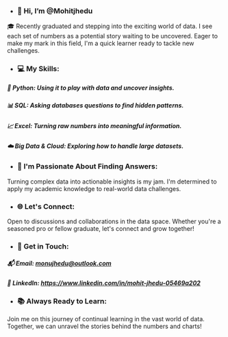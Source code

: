 - ### 👋 Hi, I’m @Mohitjhedu
 
🎓 Recently graduated and stepping into the exciting world of data. I see each set of numbers as a potential story waiting to be uncovered.
   Eager to make my mark in this field, I'm a quick learner ready to tackle new challenges.


- ### 💻 My Skills:

##### 🐍 Python: Using it to play with data and uncover insights.
##### 📊 SQL: Asking databases questions to find hidden patterns.
##### 📈 Excel: Turning raw numbers into meaningful information.
##### ☁️ Big Data & Cloud: Exploring how to handle large datasets.


- ### 🚀 I'm Passionate About Finding Answers:
Turning complex data into actionable insights is my jam. I'm determined to apply my academic knowledge to real-world data challenges.

- ### 🌐 Let's Connect:
Open to discussions and collaborations in the data space. Whether you're a seasoned pro or fellow graduate, let's connect and grow together!

- ### 📧 Get in Touch:

##### 📬 Email: monujhedu@outlook.com
##### 🔗 LinkedIn: https://www.linkedin.com/in/mohit-jhedu-05469a202

- ### 📚 Always Ready to Learn:
Join me on this journey of continual learning in the vast world of data. Together, we can unravel the stories behind the numbers and charts!

